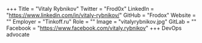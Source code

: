 +++
Title = "Vitaly Rybnikov"
Twitter = "Frod0x"
LinkedIn = "https://www.linkedin.com/in/vitaly-rybnikov/"
GitHub = "Frodox"
Website = ""
Employer = "Tinkoff.ru"
Role = ""
Image = "vitalyrybnikov.jpg"
GitLab = ""
Facebook = "https://www.facebook.com/vitaly.rybnikov"
+++
DevOps advocate
